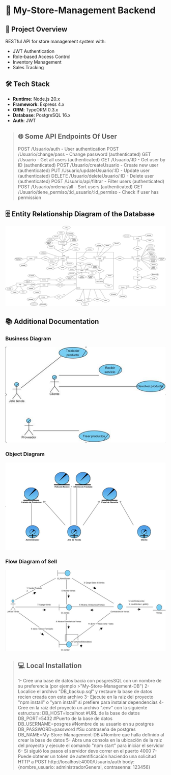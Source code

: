 # 🚀 My-Store-Management Backend

## 📌 Project Overview
RESTful API for store management system with:
- JWT Authentication
- Role-based Access Control
- Inventory Management
- Sales Tracking

## 🛠️ Tech Stack
- **Runtime**: Node.js 20.x
- **Framework**: Express 4.x
- **ORM**: TypeORM 0.3.x
- **Database**: PostgreSQL 16.x
- **Auth**: JWT

>## 🌐 Some API Endpoints Of User
>POST /Usuario/auth - User authentication
>POST /Usuario/change/pass - Change password (authenticated)
>GET /Usuario - Get all users (authenticated)
>GET /Usuario/:ID - Get user by ID (authenticated)
>POST /Usuario/createUsuario - Create new user (authenticated)
>PUT /Usuario/updateUsuario/:ID - Update user (authenticated)
>DELETE /Usuario/deleteUsuario/:ID - Delete user (authenticated)
>POST /Usuario/api/filtrar - Filter users (authenticated)
>POST /Usuario/ordenar/all - Sort users (authenticated)
>GET /Usuario/tiene_permiso/:id_usuario/:id_permiso - Check if user has permission

## 🗄️ Entity Relationship Diagram of the Database
![Database ER Diagram](./documentatio/ERD_DB.jpg)

## 📚 Additional Documentation
### Business Diagram
![Business](./documentatio/Business%20Diagram.png)

### Object Diagram
![Object](./documentatio/Object%20Diagram.png)

### Flow Diagram of Sell
![Flow](./documentatio/Frow%20Diagram.png)

>## 💻 Local Installation
>1- Cree una base de datos bacía con posgresSQL con un nombre de su preferencia (por ejemplo >"My-Store-Management-DB")
>2- Localice el archivo "DB_backup.sql" y restaure la base de datos recien creada con este archivo
>3- Ejecute en la raiz del proyecto "npm install" o "yarn install" si prefiere para instalar dependencias
>4- Cree en la raiz del proyecto un archivo ".env" con la siguiente estructura:
>DB_HOST=localhost #URL de la base de datos
>DB_PORT=5432 #Puerto de la base de datos
>DB_USERNAME=posgres #Nombre de su usuario en su postgres
>DB_PASSWORD=password #Su contraseña de postgres 
>DB_NAME=My-Store-Management-DB #Nombre que halla definido al crear la base de datos
>5- Abra una consola en la ubicación de la raiz del proyecto y ejecute el comando "npm start" para iniciar el servidor
>6- Si siguió los pasos el servidor deve correr en el puerto 4000
>7- Puede obtener un token de autentificación haciendo una solicitud HTTP a 
>POST http://localhost:4000/Usuario/auth
>body: {nombre_usuario: administradorGeneral, contrasenna: 123456}
